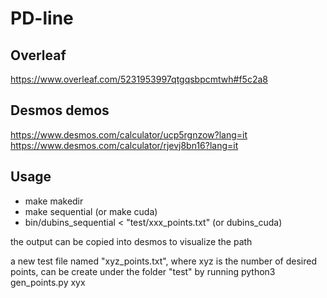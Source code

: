# PD-line

## Overleaf
https://www.overleaf.com/5231953997qtgqsbpcmtwh#f5c2a8

## Desmos demos
https://www.desmos.com/calculator/ucp5rgnzow?lang=it <br>
https://www.desmos.com/calculator/rjevj8bn16?lang=it

## Usage
- make makedir
- make sequential (or make cuda)
- bin/dubins_sequential < "test/xxx_points.txt" (or dubins_cuda)

the output can be copied into desmos to visualize the path

a new test file named "xyz_points.txt", where xyz is the number of desired points, can be create under the folder "test" by running
python3 gen_points.py xyx
